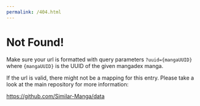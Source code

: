 ```yaml
---
permalink: /404.html
---
```



# Not Found!
Make sure your url is formatted with query parameters `?uuid={mangaUUID}` where `{mangaUUID}` is the UUID of the given mangadex manga.

If the url is valid, there might not be a mapping for this entry.
Please take a look at the main repository for more information:

https://github.com/Similar-Manga/data

